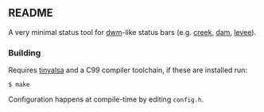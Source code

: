 ## README

A very minimal status tool for [dwm]-like status bars (e.g. [creek], [dam], [levee]).

### Building

Requires [tinyalsa] and a C99 compiler toolchain, if these are installed run:

	$ make

Configuration happens at compile-time by editing `config.h`.

[dwm]: https://dwm.suckless.org
[creek]: https://github.com/nmeum/creek
[dam]: https://codeberg.org/sewn/dam
[levee]: https://sr.ht/~andreafeletto/levee/
[tinyalsa]: https://github.com/tinyalsa/tinyalsa
